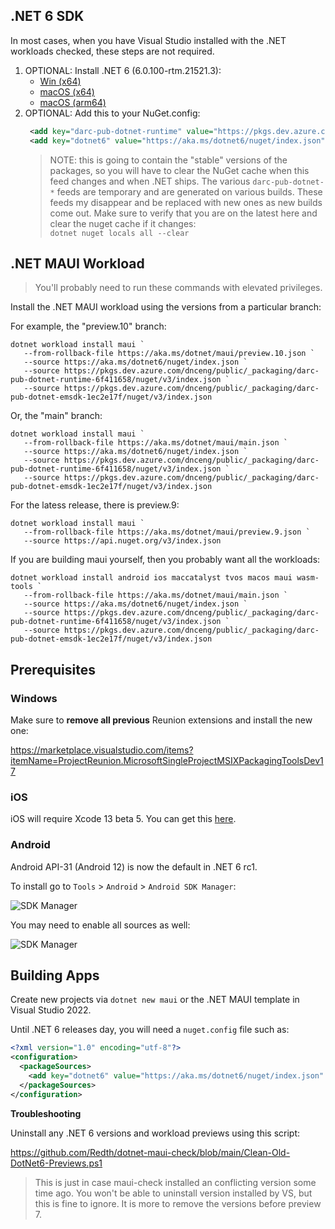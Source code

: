 ## .NET 6 SDK

In most cases, when you have Visual Studio installed with the .NET workloads checked, these steps are not required.

1. OPTIONAL: Install .NET 6 (6.0.100-rtm.21521.3):  
   - [Win (x64)](https://aka.ms/dotnet/6.0.1xx/daily/dotnet-sdk-win-x64.exe)   
   - [macOS (x64)](https://aka.ms/dotnet/6.0.1xx/daily/dotnet-sdk-osx-x64.pkg)  
   - [macOS (arm64)](https://aka.ms/dotnet/6.0.1xx/daily/dotnet-sdk-osx-arm64.pkg)
2. OPTIONAL: Add this to your NuGet.config:  
   ```xml
    <add key="darc-pub-dotnet-runtime" value="https://pkgs.dev.azure.com/dnceng/public/_packaging/darc-pub-dotnet-runtime-6f411658/nuget/v3/index.json"  />
    <add key="dotnet6" value="https://aka.ms/dotnet6/nuget/index.json" />
    ```
   > NOTE: this is going to contain the "stable" versions of the packages, so you will have to clear the NuGet cache when this feed changes and when .NET ships. The various `darc-pub-dotnet-*` feeds are temporary and are generated on various builds. These feeds my disappear and be replaced with new ones as new builds come out. Make sure to verify that you are on the latest here and clear the nuget cache if it changes:  
   > `dotnet nuget locals all --clear`

## .NET MAUI Workload

> You'll probably need to run these commands with elevated privileges.

Install the .NET MAUI workload using the versions from a particular branch:  

For example, the "preview.10" branch:
```
dotnet workload install maui `
   --from-rollback-file https://aka.ms/dotnet/maui/preview.10.json `
   --source https://aka.ms/dotnet6/nuget/index.json `
   --source https://pkgs.dev.azure.com/dnceng/public/_packaging/darc-pub-dotnet-runtime-6f411658/nuget/v3/index.json `
   --source https://pkgs.dev.azure.com/dnceng/public/_packaging/darc-pub-dotnet-emsdk-1ec2e17f/nuget/v3/index.json
```


Or, the "main" branch:
```
dotnet workload install maui `
   --from-rollback-file https://aka.ms/dotnet/maui/main.json `
   --source https://aka.ms/dotnet6/nuget/index.json `
   --source https://pkgs.dev.azure.com/dnceng/public/_packaging/darc-pub-dotnet-runtime-6f411658/nuget/v3/index.json `
   --source https://pkgs.dev.azure.com/dnceng/public/_packaging/darc-pub-dotnet-emsdk-1ec2e17f/nuget/v3/index.json
```  

For the latess release, there is preview.9:

```
dotnet workload install maui `
   --from-rollback-file https://aka.ms/dotnet/maui/preview.9.json `
   --source https://api.nuget.org/v3/index.json
```

If you are building maui yourself, then you probably want all the workloads:

```
dotnet workload install android ios maccatalyst tvos macos maui wasm-tools `
   --from-rollback-file https://aka.ms/dotnet/maui/main.json `
   --source https://aka.ms/dotnet6/nuget/index.json `
   --source https://pkgs.dev.azure.com/dnceng/public/_packaging/darc-pub-dotnet-runtime-6f411658/nuget/v3/index.json `
   --source https://pkgs.dev.azure.com/dnceng/public/_packaging/darc-pub-dotnet-emsdk-1ec2e17f/nuget/v3/index.json
```

## Prerequisites

### Windows

Make sure to **remove all previous** Reunion extensions and install the new one:

https://marketplace.visualstudio.com/items?itemName=ProjectReunion.MicrosoftSingleProjectMSIXPackagingToolsDev17

### iOS

iOS will require Xcode 13 beta 5. You can get this [here](https://developer.apple.com/download/more/?name=Xcode).

### Android

Android API-31 (Android 12) is now the default in .NET 6 rc1.

To install go to `Tools` > `Android` > `Android SDK Manager`:

![SDK Manager](images/API-31.png)

You may need to enable all sources as well:

![SDK Manager](images/SDK-Manager-Sources.png)

## Building Apps

Create new projects via `dotnet new maui` or the .NET MAUI template in Visual Studio 2022.

Until .NET 6 releases day, you will need a `nuget.config` file such as:

```xml
<?xml version="1.0" encoding="utf-8"?>
<configuration>
  <packageSources>
    <add key="dotnet6" value="https://aka.ms/dotnet6/nuget/index.json" />
  </packageSources>
</configuration>
```

**Troubleshooting**

Uninstall any .NET 6 versions and workload previews using this script:  

   https://github.com/Redth/dotnet-maui-check/blob/main/Clean-Old-DotNet6-Previews.ps1  
   > This is just in case maui-check installed an conflicting version some time ago. You won't be able to uninstall version installed by VS, but this is fine to ignore. It is more to remove the versions before preview 7.
